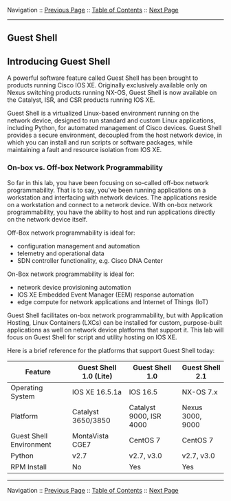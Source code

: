 Navigation :: [Previous Page](LTRDEV-1100-03c-GuestShell-Ex2.md) :: [Table of Contents](LTRDEV-1100-00-Intro.md#table-of-contents) :: [Next Page](LTRDEV-1100-04-Test.md)


---

## Guest Shell

## Introducing Guest Shell

A powerful software feature called Guest Shell has been brought to products running Cisco IOS XE.  Originally 
exclusively available only on Nexus switching products running NX-OS, Guest Shell is now available on the Catalyst, 
ISR, and CSR products running IOS XE.

Guest Shell is a virtualized Linux-based environment running on the network device, designed to run standard and custom 
Linux applications, including Python, for automated management of Cisco devices.  Guest Shell provides a secure 
environment, decoupled from the host network device, in which you can install and run scripts or software packages, 
while maintaining a fault and resource isolation from IOS XE.

### On-box vs. Off-box Network Programmability

So far in this lab, you have been focusing on so-called off-box network programmability.  That is to say, you've been 
running applications on a workstation and interfacing with network devices.  The applications reside on a workstation
and connect to a network device.  With on-box network programmability, you have the ability to host and run 
applications directly on the network device itself.

Off-Box network programmability is ideal for:

* configuration management and automation
* telemetry and operational data
* SDN controller functionality, e.g. Cisco DNA Center

On-Box network programmability is ideal for:

* network device provisioning automation
* IOS XE Embedded Event Manager (EEM) response automation
* edge compute for network applications and Internet of Things (IoT)

Guest Shell facilitates on-box network programmability, but with Application Hosting, Linux Containers (LXCs) can be 
installed for custom, purpose-built applications as well on network device platforms that support it.  This lab will 
focus on Guest Shell for script and utility hosting on IOS XE.

Here is a brief reference for the platforms that support Guest Shell today:

| Feature | Guest Shell 1.0 (Lite) | Guest Shell 1.0 | Guest Shell 2.1 |
| --- | --- | --- | --- |
| Operating System | IOS XE 16.5.1a | IOS 16.5 | NX-OS 7.x |
| Platform | Catalyst 3650/3850 | Catalyst 9000, ISR 4000 | Nexus 3000, 9000 |
| Guest Shell Environment | MontaVista CGE7 | CentOS 7 | CentOS 7 |
| Python | v2.7 | v2.7, v3.0 | v2.7, v3.0 |
| RPM Install | No | Yes | Yes |

---

Navigation :: [Previous Page](LTRDEV-1100-03c-GuestShell-Ex2.md) :: [Table of Contents](LTRDEV-1100-00-Intro.md#table-of-contents) :: [Next Page](LTRDEV-1100-04-Test.md)

